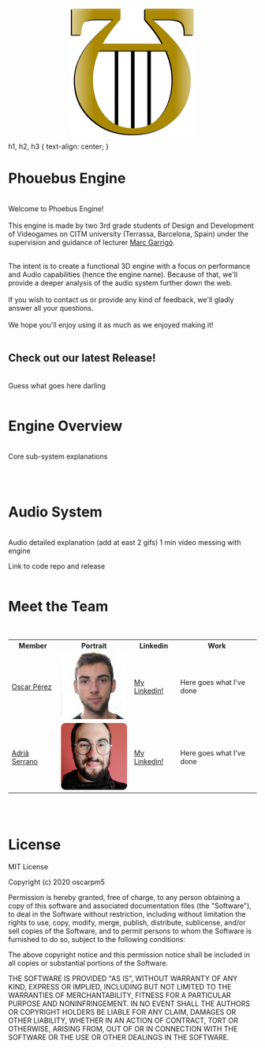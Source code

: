 <p align="center"><img src="https://raw.githubusercontent.com/oscarpm5/Phoebus_Engine/master/Phoebus_Engine/Game/Assets/our_pics/PhoebusIcon.png?token=ALMIHWWE2CTPST6X2FY4FMC77GRBO" alt="Phoebus Icon" class="center" align="center"></p>

h1, h2, h3 {
  text-align: center;
}
 # Phouebus Engine

   <br>
Welcome to Phoebus Engine! <br><br>
This engine is made by two 3rd grade students of Design and Development of Videogames on CITM university (Terrassa, Barcelona, Spain) under the supervision and guidance of lecturer <a href="https://www.linkedin.com/in/mgarrigo/?originalSubdomain=es">Marc Garrigó</a>. <br><br>

The intent is to create a functional 3D engine with a focus on performance and Audio capabilities (hence the engine name). Because of that, we'll provide a deeper analysis of the audio system further down the web. <br><br>
If you wish to contact us or provide any kind of feedback, we'll gladly answer all your questions.<br><br>
We hope you'll enjoy using it as much as we enjoyed making it! 
<br><br>
## Check out our latest Release!
 <br>
Guess what goes here darling
<br><br>

# Engine Overview
 <br>
Core sub-system explanations

<br><br>

# Audio System
 <br>
Audio detailed explanation (add at east 2 gifs)
1 min video messing with engine


Link to code repo and release
<br><br>
# Meet the Team
 <br>

<table>   
  <tr>
    <th>Member</th>
    <th>Portrait</th>
    <th>Linkedin</th>
    <th>Work</th>
  </tr>
  <tr> 
    <tr>
    <td><a href="https://github.com/oscarpm5">Oscar Pérez</a></td>
    <td><img src="https://raw.githubusercontent.com/oscarpm5/Phoebus_Engine/master/Phoebus_Engine/Game/Assets/our_pics/OPM.png?token=ALMIHWSZQ4YUMH2ZFV4HRWK77GR3U" alt="Oscar" class="inline"></td>
    <td> <a href="https://www.linkedin.com/in/oscar-p%C3%A9rez-mart%C3%ADn-94a3a5196/">My Linkedin!</a></td>
    <td> Here goes what I've done </td>
    </tr>
    <tr>
    <td><a href="https://github.com/adriaserrano97">Adrià Serrano</a></td>
    <td><img src="https://raw.githubusercontent.com/oscarpm5/Phoebus_Engine/master/Phoebus_Engine/Game/Assets/our_pics/ASL.png?token=ALMIHWS2U63RUBCC2TWBUNK77GR32" alt="Adrià" class="inline"></td>
    <td><a href="https://www.linkedin.com/in/adri%C3%A0-serrano-l%C3%B3pez-7196a91a3/">My Linkedin!</a></td>
    <td> Here goes what I've done </td>
    </tr>
   </tr>
</table>

<br><br>
# License
MIT License

Copyright (c) 2020 oscarpm5

Permission is hereby granted, free of charge, to any person obtaining a copy
of this software and associated documentation files (the "Software"), to deal
in the Software without restriction, including without limitation the rights
to use, copy, modify, merge, publish, distribute, sublicense, and/or sell
copies of the Software, and to permit persons to whom the Software is
furnished to do so, subject to the following conditions:

The above copyright notice and this permission notice shall be included in all
copies or substantial portions of the Software.

THE SOFTWARE IS PROVIDED "AS IS", WITHOUT WARRANTY OF ANY KIND, EXPRESS OR
IMPLIED, INCLUDING BUT NOT LIMITED TO THE WARRANTIES OF MERCHANTABILITY,
FITNESS FOR A PARTICULAR PURPOSE AND NONINFRINGEMENT. IN NO EVENT SHALL THE
AUTHORS OR COPYRIGHT HOLDERS BE LIABLE FOR ANY CLAIM, DAMAGES OR OTHER
LIABILITY, WHETHER IN AN ACTION OF CONTRACT, TORT OR OTHERWISE, ARISING FROM,
OUT OF OR IN CONNECTION WITH THE SOFTWARE OR THE USE OR OTHER DEALINGS IN THE
SOFTWARE.

